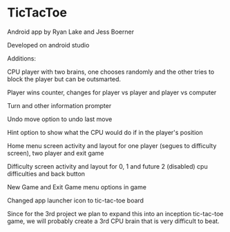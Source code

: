 # TicTacToe
Android app by Ryan Lake and Jess Boerner

Developed on android studio

Additions:

CPU player with two brains, one chooses randomly and the other tries to block the player but can be outsmarted.

Player wins counter, changes for player vs player and player vs computer

Turn and other information prompter

Undo move option to undo last move

Hint option to show what the CPU would do if in the player's position

Home menu screen activity and layout for one player (segues to difficulty screen), two player and exit game

Difficulty screen activity and layout for 0, 1 and future 2 (disabled) cpu difficulties and back button

New Game and Exit Game menu options in game

Changed app launcher icon to tic-tac-toe board



Since for the 3rd project we plan to expand this into an inception tic-tac-toe game, we will probably create a 3rd CPU brain that is very difficult to beat.
